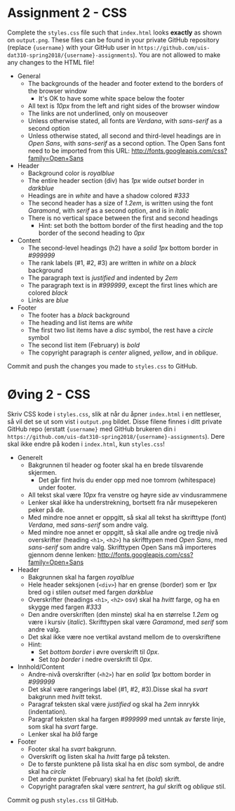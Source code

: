 # Assignment 2 - CSS

Complete the `styles.css` file such that `index.html` looks **exactly** as shown on `output.png`.  These files can be found in your private GitHub repository (replace `{username}` with your GitHub user in `https://github.com/uis-dat310-spring2018/{username}-assignments`).
You are not allowed to make any changes to the HTML file!

  *	General
    -	The backgrounds of the header and footer extend to the borders of the browser window
        -	It's OK to have some white space below the footer
    -	All text is *10px* from the left and right sides of the browser window
    -	The links are not underlined, only on mouseover
    -	Unless otherwise stated, all fonts are *Verdana*, with *sans-serif* as a second option
    -	Unless otherwise stated, all second and third-level headings are in *Open Sans*, with *sans-serif* as a second option. The Open Sans font need to be imported from this URL: http://fonts.googleapis.com/css?family=Open+Sans
  *	Header
    -	Background color is *royalblue*
    -	The entire header section (div) has *1px* wide *outset* border in *darkblue*
    -	Headings are in *white* and have a shadow colored *#333*
    -	The second header has a size of *1.2em*, is written using the font *Garamond*, with *serif* as a second option, and is in *italic*
    -	There is no vertical space between the first and second headings
        -	Hint: set both the bottom border of the first heading and the top border of the second heading to *0px*
  *	Content
    -	The second-level headings (h2) have a *solid 1px* bottom border in *#999999*
    -	The rank labels (#1, #2, #3) are written in *white* on a *black* background
    -	The paragraph text is *justified* and indented by *2em*
    -	The paragraph text is in *#999999*, except the first lines which are colored *black*
    -	Links are *blue*
  *	Footer
    -	The footer has a *black* background
    -	The heading and list items are *white*
    -	The first two list items have a *disc* symbol, the rest have a *circle* symbol
    -	The second list item (February) is *bold*
    -	The copyright paragraph is *center* aligned, *yellow*, and in *oblique*.

Commit and push the changes you made to `styles.css` to GitHub.


# Øving 2 - CSS

Skriv CSS kode i `styles.css`, slik at når du åpner `index.html` i en nettleser, så vil det se ut som vist i `output.png` bildet. Disse filene finnes i ditt private GitHub repo (erstatt `{username}` med GitHub brukeren din i `https://github.com/uis-dat310-spring2018/{username}-assignments`). Dere skal ikke endre på koden i `index.html`, kun `styles.css`!

  *	Generelt
    -	Bakgrunnen til header og footer skal ha en brede tilsvarende skjermen.  
        -	Det går fint hvis du ender opp med noe tomrom (whitespace) under footer.
    -	All tekst skal være *10px* fra venstre og høyre side av vindusrammene
    -	Lenker skal ikke ha understrekning, bortsett fra når musepekeren peker på de.
    -	Med mindre noe annet er oppgitt, så skal all tekst ha skrifttype (font) *Verdana*, med *sans-serif* som andre valg.
    - Med mindre noe annet er oppgitt, så skal alle andre og tredje nivå overskrifter (heading `<h1>`, `<h2>`) ha skrifttypen med *Open Sans*, med *sans-serif* som andre valg. Skrifttypen Open Sans må importeres gjennom denne lenken: http://fonts.googleapis.com/css?family=Open+Sans
  *	Header
    -	Bakgrunnen skal ha fargen *royalblue*
    -	Hele header seksjonen (`<div>`) har en grense (border) som er *1px* bred og i stilen *outset* med fargen *darkblue*
    -	Overskrifter (headings  `<h1>`, `<h2>` osv) skal ha *hvitt* farge, og ha en skygge med fargen *#333*
    -	Den andre overskriften (den minste) skal ha en størrelse *1.2em* og være i kursiv (*italic*). Skrifttypen skal være *Garamond*, med *serif* som andre valg.
    -	Det skal ikke være noe vertikal avstand mellom de to overskriftene
    -	Hint:
        -	 Set *bottom border* i øvre overskrift til *0px*.
        -	 Set *top border* i nedre overskrift til *0px*.
  *	Innhold/Content
    -	Andre-nivå overskrifter (`<h2>`) har en *solid 1px* bottom border in *#999999*
    -	Det skal være rangerings label (#1, #2, #3).Disse skal ha *svart* bakgrunn med *hvitt* tekst.
    -	Paragraf teksten skal være *justified* og skal ha *2em* innrykk (indentation).
    -	Paragraf teksten skal ha fargen *#999999* med unntak av første linje, som skal ha *svart* farge.
    -	Lenker skal ha *blå* farge
  *	Footer
    -	Footer skal ha *svart* bakgrunn.
    -	Overskrift og listen skal ha *hvitt* farge på teksten.
    -	De to første punktene på lista skal ha en *disc* som symbol, de andre skal ha *circle*
    -	Det andre punktet (February) skal ha fet (*bold*) skrift.
    -	Copyright paragrafen skal være *sentrert*, ha *gul* skrift og *oblique* stil.

Commit og push `styles.css` til GitHub.
